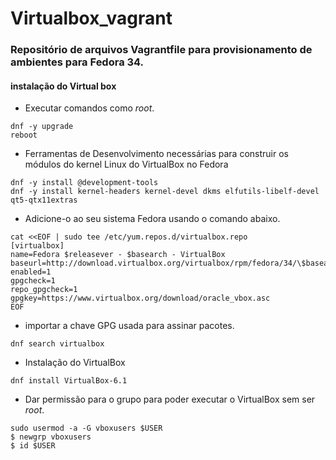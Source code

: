 # Virtualbox_vagrant

### Repositório de arquivos Vagrantfile para provisionamento de ambientes para Fedora 34.

#### instalação do Virtual box
- Executar comandos como *root*.

```
dnf -y upgrade
reboot
```

- Ferramentas de Desenvolvimento necessárias para construir os módulos do kernel Linux do VirtualBox no Fedora

```
dnf -y install @development-tools
dnf -y install kernel-headers kernel-devel dkms elfutils-libelf-devel qt5-qtx11extras
```

- Adicione-o ao seu sistema Fedora usando o comando abaixo.

```
cat <<EOF | sudo tee /etc/yum.repos.d/virtualbox.repo 
[virtualbox]
name=Fedora $releasever - $basearch - VirtualBox
baseurl=http://download.virtualbox.org/virtualbox/rpm/fedora/34/\$basearch
enabled=1
gpgcheck=1
repo_gpgcheck=1
gpgkey=https://www.virtualbox.org/download/oracle_vbox.asc
EOF
```

- importar a chave GPG usada para assinar pacotes.

```
dnf search virtualbox
```

- Instalação do VirtualBox

```
dnf install VirtualBox-6.1
```

- Dar permissão para o grupo para poder executar o VirtualBox sem ser *root*.

```
sudo usermod -a -G vboxusers $USER
$ newgrp vboxusers
$ id $USER
```